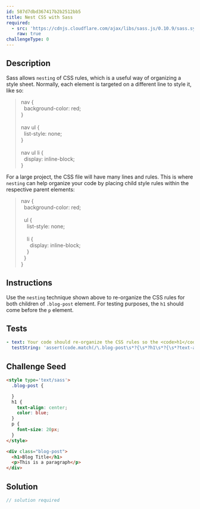 ```yaml
---
id: 587d7dbd367417b2b2512bb5
title: Nest CSS with Sass
required:
  - src: 'https://cdnjs.cloudflare.com/ajax/libs/sass.js/0.10.9/sass.sync.min.js'
    raw: true
challengeType: 0
---
```


## Description
<section id='description'>
Sass allows <code>nesting</code> of CSS rules, which is a useful way of organizing a style sheet.
Normally, each element is targeted on a different line to style it, like so:
<blockquote>nav {<br>&nbsp;&nbsp;background-color: red;<br>}<br><br>nav ul {<br>&nbsp;&nbsp;list-style: none;<br>}<br><br>nav ul li {<br>&nbsp;&nbsp;display: inline-block;<br>}</blockquote>
For a large project, the CSS file will have many lines and rules. This is where <code>nesting</code> can help organize your code by placing child style rules within the respective parent elements:
<blockquote>nav {<br>&nbsp;&nbsp;background-color: red;<br><br>&nbsp;&nbsp;ul {<br>&nbsp;&nbsp;&nbsp;&nbsp;list-style: none;<br><br>&nbsp;&nbsp;&nbsp;&nbsp;li {<br>&nbsp;&nbsp;&nbsp;&nbsp;&nbsp;&nbsp;display: inline-block;<br>&nbsp;&nbsp;&nbsp;&nbsp;}<br>&nbsp;&nbsp;}<br>}<br></blockquote>
</section>

## Instructions
<section id='instructions'>
Use the <code>nesting</code> technique shown above to re-organize the CSS rules for both children of <code>.blog-post</code> element. For testing purposes, the <code>h1</code> should come before the <code>p</code> element.
</section>

## Tests
<section id='tests'>

```yml
- text: Your code should re-organize the CSS rules so the <code>h1</code> and <code>p</code> are nested in the <code>.blog-post</code> parent element.
  testString: 'assert(code.match(/\.blog-post\s*?{\s*?h1\s*?{\s*?text-align:\s*?center;\s*?color:\s*?blue;\s*?}\s*?p\s*?{\s*?font-size:\s*?20px;\s*?}\s*?}/gi), "Your code should re-organize the CSS rules so the <code>h1</code> and <code>p</code> are nested in the <code>.blog-post</code> parent element.");'

```

</section>

## Challenge Seed
<section id='challengeSeed'>

<div id='html-seed'>

```html
<style type='text/sass'>
  .blog-post {

  }
  h1 {
    text-align: center;
    color: blue;
  }
  p {
    font-size: 20px;
  }
</style>

<div class="blog-post">
  <h1>Blog Title</h1>
  <p>This is a paragraph</p>
</div>
```

</div>



</section>

## Solution
<section id='solution'>

```js
// solution required
```
</section>
